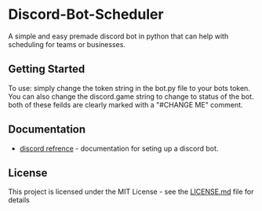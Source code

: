 # Discord-Bot-Scheduler
A simple and easy premade discord bot in python that can help with scheduling for teams or businesses.
## Getting Started
To use: simply change the token string in the bot.py file to your bots token. You can also change the discord.game string to change to status of the bot. both of these feilds are clearly marked with a "#CHANGE ME" comment.

##  Documentation
* [discord refrence](https://discordpy.readthedocs.io/en/stable/discord.html) - documentation for seting up a discord bot.

## License

This project is licensed under the MIT License - see the [LICENSE.md](LICENSE) file for details
